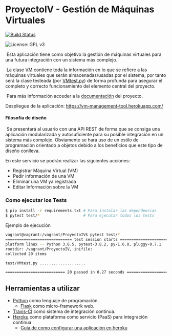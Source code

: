 # ProyectoIV - Gestión de Máquinas Virtuales

[![Build Status](https://travis-ci.org/jcpulido97/ProyectoIV.svg?branch=master)](https://travis-ci.org/jcpulido97/ProyectoIV)

![License: GPL v3](https://img.shields.io/badge/License-GPL%20v3-blue.svg)

​	Esta aplicación tiene como objetivo la gestión de máquinas virtuales para una futura integración con un sistema más complejo. 

​	La clase [VM](https://github.com/jcpulido97/ProyectoIV/blob/master/src/vm.py) contiene toda la información en lo que se refiere a las máquinas virtuales que serán almacenadas/usadas por el sistema, por tanto será la clase testeada (por [VMtest.py](https://github.com/jcpulido97/ProyectoIV/blob/master/test/VMtest.py)) de forma profunda para asegurar el completo y correcto funcionamiento del elemento central del proyecto.

​	Para más información acceder a la [documentación](https://github.com/jcpulido97/ProyectoIV/tree/master/doc) del proyecto.

Despliegue de la aplicación: https://vm-management-tool.herokuapp.com/

#### Filosofía de diseño

​	Se presentará al usuario con una API REST de forma que se consiga una aplicación modularizada y autosuficiente para su posible integración en un sistema más complejo. Obviamente se hará uso de un estilo de programación orientado a objetos debido a los beneficios que este tipo de diseño conlleva.

En este servicio se podrán realizar las siguientes acciones:

- Registrar Máquina Virtual (VM)
- Pedir información de una VM
- Eliminar una VM ya registrada
- Editar Información sobre la VM



### Como ejecutar los Tests

```bash
$ pip install -r requirements.txt # Para instalar las dependencias
$ pytest test/*                   # Para ejecutar todos los tests
```



Ejemplo de ejecución

```bash
vagrant@vagrant:/vagrant/ProyectoIV$ pytest test/*
============================= test session starts ==============================
platform linux -- Python 3.6.5, pytest-3.8.2, py-1.6.0, pluggy-0.7.1
rootdir: /vagrant/ProyectoIV, inifile:
collected 20 items

test/VMtest.py ....................

========================== 20 passed in 0.27 seconds ===========================
```



## Herramientas a utilizar

- [Python](https://github.com/python/cpython) como lenguaje de programación.
  - [Flask](http://flask.pocoo.org/) como micro-framework web.
- [Travis-CI](https://travis-ci.org) como sistema de integración continua.
- [Heroku](https://www.heroku.com/) como plataforma como servicio (PaaS) para integración continua
  - [Guía de como configurar una aplicación en heroku](https://github.com/jcpulido97/ProyectoIV/tree/master/doc/heroku.md)



